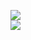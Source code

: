 [![](https://img.shields.io/badge/Made%20With-Github%20Spray-lightgrey.svg?style=for-the-badge&logo=github)](https://github.com/Annihil/github-spray#28167)  
[![](https://i.imgur.com/2DrTn0Z.gif)](https://github.com/Annihil/github-spray)